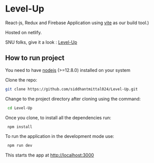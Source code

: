 # Level-Up

React-js, Redux and Firebase Application using [vite](https://vitejs.dev/) as our build tool.)

Hosted on netlify. 

SNU folks, give it a look : [Level-Up](https://level-up-101.netlify.app/)

## How to run project

You need to have [nodejs](https://nodejs.org) (>=12.8.0) installed on your system

Clone the repo:
   ```sh
   git clone https://github.com/siddhantmittal024/Level-Up.git
   ```
   
Change to the project directory after cloning using the command:
  ```sh
   cd Level-Up
   ``` 
   
Once you clone, to install all the dependencies run:
  ```sh
   npm install
   ```
   
To run the application in the development mode use:
  ```sh
   npm run dev
   ```
   
This starts the app at [http://localhost:3000](http://localhost:3000)

